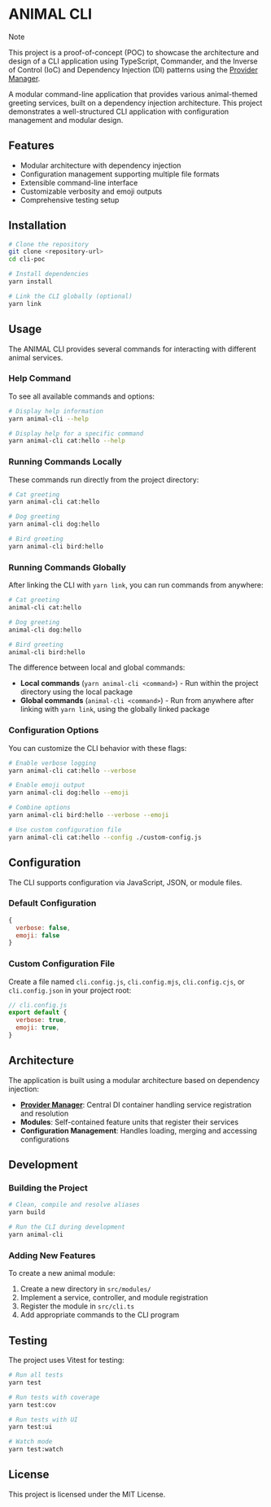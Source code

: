 # ANIMAL CLI

> [!NOTE]
> This project is a proof-of-concept (POC) to showcase the architecture and design of a CLI application using TypeScript, Commander, and the Inverse of Control (IoC) and Dependency Injection (DI) patterns using the [Provider Manager](https://github.com/leandromatos/provider-manager).

A modular command-line application that provides various animal-themed greeting services, built on a dependency injection architecture. This project demonstrates a well-structured CLI application with configuration management and modular design.

## Features

- Modular architecture with dependency injection
- Configuration management supporting multiple file formats
- Extensible command-line interface
- Customizable verbosity and emoji outputs
- Comprehensive testing setup

## Installation

```bash
# Clone the repository
git clone <repository-url>
cd cli-poc

# Install dependencies
yarn install

# Link the CLI globally (optional)
yarn link
```

## Usage

The ANIMAL CLI provides several commands for interacting with different animal services.

### Help Command

To see all available commands and options:

```bash
# Display help information
yarn animal-cli --help

# Display help for a specific command
yarn animal-cli cat:hello --help
```

### Running Commands Locally

These commands run directly from the project directory:

```bash
# Cat greeting
yarn animal-cli cat:hello

# Dog greeting
yarn animal-cli dog:hello

# Bird greeting
yarn animal-cli bird:hello
```

### Running Commands Globally

After linking the CLI with `yarn link`, you can run commands from anywhere:

```bash
# Cat greeting
animal-cli cat:hello

# Dog greeting
animal-cli dog:hello

# Bird greeting
animal-cli bird:hello
```

The difference between local and global commands:

- **Local commands** (`yarn animal-cli <command>`) - Run within the project directory using the local package
- **Global commands** (`animal-cli <command>`) - Run from anywhere after linking with `yarn link`, using the globally linked package

### Configuration Options

You can customize the CLI behavior with these flags:

```bash
# Enable verbose logging
yarn animal-cli cat:hello --verbose

# Enable emoji output
yarn animal-cli dog:hello --emoji

# Combine options
yarn animal-cli bird:hello --verbose --emoji

# Use custom configuration file
yarn animal-cli cat:hello --config ./custom-config.js
```

## Configuration

The CLI supports configuration via JavaScript, JSON, or module files.

### Default Configuration

```js
{
  verbose: false,
  emoji: false
}
```

### Custom Configuration File

Create a file named `cli.config.js`, `cli.config.mjs`, `cli.config.cjs`, or `cli.config.json` in your project root:

```js
// cli.config.js
export default {
  verbose: true,
  emoji: true,
}
```

## Architecture

The application is built using a modular architecture based on dependency injection:

- **[Provider Manager](https://github.com/leandromatos/provider-manager)**: Central DI container handling service registration and resolution
- **Modules**: Self-contained feature units that register their services
- **Configuration Management**: Handles loading, merging and accessing configurations

## Development

### Building the Project

```bash
# Clean, compile and resolve aliases
yarn build

# Run the CLI during development
yarn animal-cli
```

### Adding New Features

To create a new animal module:

1. Create a new directory in `src/modules/`
2. Implement a service, controller, and module registration
3. Register the module in `src/cli.ts`
4. Add appropriate commands to the CLI program

## Testing

The project uses Vitest for testing:

```bash
# Run all tests
yarn test

# Run tests with coverage
yarn test:cov

# Run tests with UI
yarn test:ui

# Watch mode
yarn test:watch
```

## License

This project is licensed under the MIT License.
